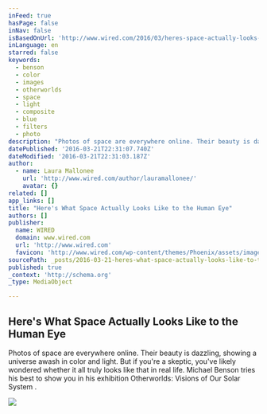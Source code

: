 ```yaml
---
inFeed: true
hasPage: false
inNav: false
isBasedOnUrl: 'http://www.wired.com/2016/03/heres-space-actually-looks-like-human-eye/'
inLanguage: en
starred: false
keywords:
  - benson
  - color
  - images
  - otherworlds
  - space
  - light
  - composite
  - blue
  - filters
  - photo
description: "Photos of space are everywhere online. Their beauty is dazzling, showing a universe awash in color and light. But if you're a skeptic, you've likely wondered whether it all truly looks like that in real life. Michael Benson tries his best to show you in his exhibition Otherworlds: Visions of Our Solar System ."
datePublished: '2016-03-21T22:31:07.740Z'
dateModified: '2016-03-21T22:31:03.187Z'
author:
  - name: Laura Mallonee
    url: 'http://www.wired.com/author/lauramallonee/'
    avatar: {}
related: []
app_links: []
title: "Here's What Space Actually Looks Like to the Human Eye"
authors: []
publisher:
  name: WIRED
  domain: www.wired.com
  url: 'http://www.wired.com'
  favicon: 'http://www.wired.com/wp-content/themes/Phoenix/assets/images/favicon.ico'
sourcePath: _posts/2016-03-21-heres-what-space-actually-looks-like-to-the-human-eye.md
published: true
_context: 'http://schema.org'
_type: MediaObject

---
```

<article style=""><h1>Here's What Space Actually Looks Like to the Human Eye</h1><p>Photos of space are everywhere online. Their beauty is dazzling, showing a universe awash in color and light. But if you're a skeptic, you've likely wondered whether it all truly looks like that in real life. Michael Benson tries his best to show you in his exhibition Otherworlds: Visions of Our Solar System .</p><img src="https://s3-us-west-2.amazonaws.com/the-grid-img/p/00e13c3b6a135096b803a7d24c8cce39f1718315.jpg" /></article>
